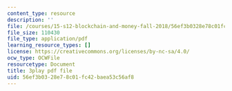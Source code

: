 ```yaml
---
content_type: resource
description: ''
file: /courses/15-s12-blockchain-and-money-fall-2018/56ef3b0328e78c01fc42baea53c56af8_-cZPoqnRZq4.pdf
file_size: 110430
file_type: application/pdf
learning_resource_types: []
license: https://creativecommons.org/licenses/by-nc-sa/4.0/
ocw_type: OCWFile
resourcetype: Document
title: 3play pdf file
uid: 56ef3b03-28e7-8c01-fc42-baea53c56af8
---
```

